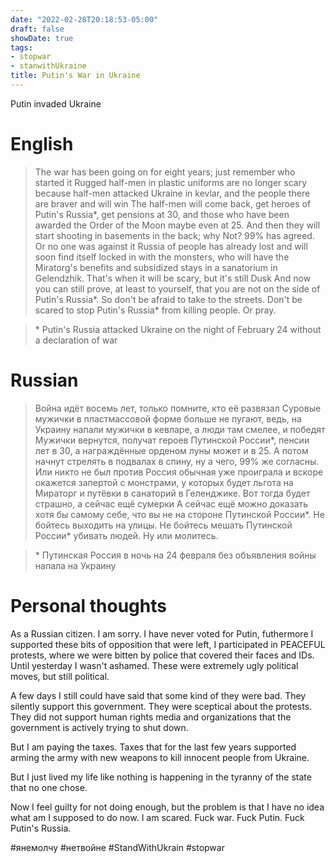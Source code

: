 ```yaml
---
date: "2022-02-28T20:18:53-05:00"
draft: false
showDate: true
tags:
- stopwar
- stanwithUkraine
title: Putin's War in Ukraine
---
```


Putin invaded Ukraine

# English

> The war has been going on for eight years; just remember who started it
> Rugged half-men in plastic uniforms are no longer scary because half-men attacked Ukraine in kevlar, and the people there are braver and will win
> The half-men will come back, get heroes of Putin's Russia*, get pensions at 30, and those who have been awarded the Order of the Moon maybe even at 25. And then they will start shooting in basements in the back; why Not? 99% has agreed. Or no one was against it
> Russia of people has already lost and will soon find itself locked in with the monsters, who will have the Miratorg's benefits and subsidized stays in a sanatorium in Gelendzhik. That's when it will be scary, but it's still Dusk
> And now you can still prove, at least to yourself, that you are not on the side of Putin's Russia\*. So don't be afraid to take to the streets. Don't be scared to stop Putin's Russia\* from killing people. Or pray.

> \* Putin's Russia attacked Ukraine on the night of February 24 without a declaration of war


# Russian

> Война идёт восемь лет, только помните, кто её развязал
> Суровые мужички в пластмассовой форме больше не пугают, ведь, на Украину напали мужички в кевларе, а люди там смелее, и победят
> Мужички вернутся, получат героев Путинской России*, пенсии лет в 30, а награждённые орденом луны может и в 25. А потом начнут стрелять в подвалах в спину, ну а чего, 99% же согласны. Или никто не был против
> Россия обычная уже проиграла и вскоре окажется запертой с монстрами, у которых будет льгота на Мираторг и путёвки в санаторий в Геленджике. Вот тогда будет страшно, а сейчас ещё сумерки
> А сейчас ещё можно доказать хотя бы самому себе, что вы не на стороне Путинской России\*. Не бойтесь выходить на улицы. Не бойтесь мешать Путинской России\* убивать людей. Ну или молитесь.

>\* Путинская Россия в ночь на 24 февраля без объявления войны напала на Украину

# Personal thoughts

As a Russian citizen. I am sorry. I have never voted for Putin, futhermore I supported these bits of opposition that were left, I participated in PEACEFUL protests, where we were bitten by police that covered their faces and IDs. Until yesterday I wasn't ashamed. These were extremely ugly political moves, but still political. 

A few days I still could have said that some kind of they were bad. They silently support this government. They were sceptical about the protests. They did not support human rights media and organizations that the government is actively trying to shut down.

But I am paying the taxes. Taxes that for the last few years supported arming the army with new weapons to kill innocent people from Ukraine.

But I just lived my life like nothing is happening in the tyranny of the state that no one chose.

Now I feel guilty for not doing enough, but the problem is that I have no idea what am I supposed to do now. I am scared. Fuck war. Fuck Putin. Fuck Putin's Russia.

\#янемолчу \#нетвойне \#StandWithUkrain \#stopwar
